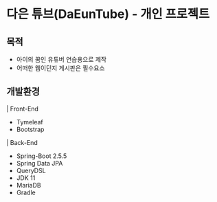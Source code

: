  # 다은 튜브(DaEunTube) - 개인 프로젝트
 ## 목적
* 아이의 꿈인 유튜버 연습용으로 제작
* 어떠한 웹이던지 게시판은 필수요소

## 개발환경
| Front-End
* Tymeleaf
* Bootstrap

| Back-End
* Spring-Boot 2.5.5
* Spring Data JPA
* QueryDSL
* JDK 11
* MariaDB
* Gradle
